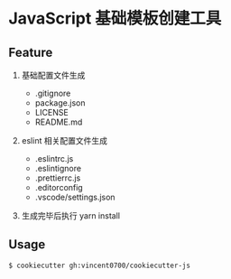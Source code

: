# JavaScript 基础模板创建工具

## Feature

1. 基础配置文件生成
    - .gitignore
    - package.json
    - LICENSE
    - README.md
    
2. eslint 相关配置文件生成
    - .eslintrc.js
    - .eslintignore
    - .prettierrc.js
    - .editorconfig
    - .vscode/settings.json

3. 生成完毕后执行 yarn install

## Usage

```bash
$ cookiecutter gh:vincent0700/cookiecutter-js
```
